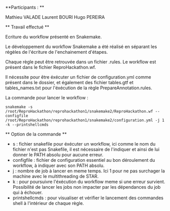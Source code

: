 
**Participants : **

Mathieu VALADE
Laurent BOURI
Hugo PEREIRA

** Travail effectué **

Ecriture du workflow présenté en Snakemake.

Le développement du workflow Snakemake a été réalisé en séparant les régèles de l'écriture de l'enchainement d'étapes.

Chaque règle peut être retrouvée dans un fichier .rules. Le workflow est présent dans le fichier ReproHackathon.wf.

Il nécessite pour être éxécuter un fichier de configuration.yml comme présent dans le dossier, et également des fichier tables.gtf et tables_names.txt pour l'éxécution de la règle PrepareAnnotation.rules.

La commande pour lancer le workflow :

    snakemake -s /root/ReproHackathon/reprohackathon1/snakemake2/ReproHackathon.wf --configfile /root/ReproHackathon/reprohackathon1/snakemake2/configuration.yml -j 1 -k --printshellcmds
    
** Option de la commande **
- s : fichier snakefile pour éxécuter un workflow, ici comme le nom du fichier n'est pas Snakefile, il est nécessaire de l'indiquer et ainsi de lui donner le PATH absolu pour aucune erreur.
- configfile : fichier de configuration essentiel au bon déroulement du workflow, à indiquer avec son PATH absolu.
- j : nombre de job à lancer en meme temps. Ici 1 pour ne pas surchager la machine avec le multithreading de STAR.
- k : pour poursuivre l'éxécution du workflow meme si une erreur survient. Possibilité de lancer les jobs non impacter par les dépendances du job qui à échouer.
- printshellcmds : pour visualiser et vérifier le lancement des commandes shell à l'intérieur de chaque règle.

